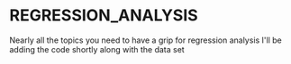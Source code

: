 # REGRESSION_ANALYSIS
Nearly all the topics you need to have a grip for regression analysis
I'll be adding the code shortly along with the data set
